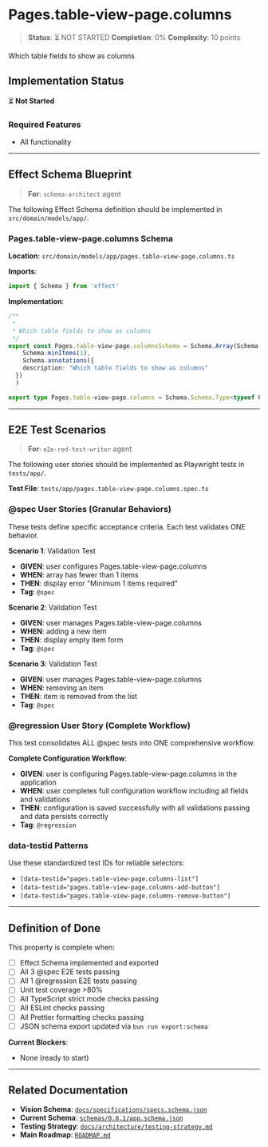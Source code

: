 # Pages.table-view-page.columns

> **Status**: ⏳ NOT STARTED
> **Completion**: 0%
> **Complexity**: 10 points

Which table fields to show as columns

## Implementation Status

⏳ **Not Started**

### Required Features

- All functionality

---

## Effect Schema Blueprint

> **For**: `schema-architect` agent

The following Effect Schema definition should be implemented in `src/domain/models/app/`.

### Pages.table-view-page.columns Schema

**Location**: `src/domain/models/app/pages.table-view-page.columns.ts`

**Imports**:

```typescript
import { Schema } from 'effect'
```

**Implementation**:

```typescript
/**
 *
 * Which table fields to show as columns
 */
export const Pages.table-view-page.columnsSchema = Schema.Array(Schema.String).pipe(
    Schema.minItems(1),
    Schema.annotations({
    description: "Which table fields to show as columns"
  })
  )

export type Pages.table-view-page.columns = Schema.Schema.Type<typeof Pages.table-view-page.columnsSchema>
```

---

## E2E Test Scenarios

> **For**: `e2e-red-test-writer` agent

The following user stories should be implemented as Playwright tests in `tests/app/`.

**Test File**: `tests/app/pages.table-view-page.columns.spec.ts`

### @spec User Stories (Granular Behaviors)

These tests define specific acceptance criteria. Each test validates ONE behavior.

**Scenario 1**: Validation Test

- **GIVEN**: user configures Pages.table-view-page.columns
- **WHEN**: array has fewer than 1 items
- **THEN**: display error "Minimum 1 items required"
- **Tag**: `@spec`

**Scenario 2**: Validation Test

- **GIVEN**: user manages Pages.table-view-page.columns
- **WHEN**: adding a new item
- **THEN**: display empty item form
- **Tag**: `@spec`

**Scenario 3**: Validation Test

- **GIVEN**: user manages Pages.table-view-page.columns
- **WHEN**: removing an item
- **THEN**: item is removed from the list
- **Tag**: `@spec`

### @regression User Story (Complete Workflow)

This test consolidates ALL @spec tests into ONE comprehensive workflow.

**Complete Configuration Workflow**:

- **GIVEN**: user is configuring Pages.table-view-page.columns in the application
- **WHEN**: user completes full configuration workflow including all fields and validations
- **THEN**: configuration is saved successfully with all validations passing and data persists correctly
- **Tag**: `@regression`

### data-testid Patterns

Use these standardized test IDs for reliable selectors:

- `[data-testid="pages.table-view-page.columns-list"]`
- `[data-testid="pages.table-view-page.columns-add-button"]`
- `[data-testid="pages.table-view-page.columns-remove-button"]`

---

## Definition of Done

This property is complete when:

- [ ] Effect Schema implemented and exported
- [ ] All 3 @spec E2E tests passing
- [ ] All 1 @regression E2E tests passing
- [ ] Unit test coverage >80%
- [ ] All TypeScript strict mode checks passing
- [ ] All ESLint checks passing
- [ ] All Prettier formatting checks passing
- [ ] JSON schema export updated via `bun run export:schema`

**Current Blockers**:

- None (ready to start)

---

## Related Documentation

- **Vision Schema**: [`docs/specifications/specs.schema.json`](../specs.schema.json)
- **Current Schema**: [`schemas/0.0.1/app.schema.json`](../../schemas/0.0.1/app.schema.json)
- **Testing Strategy**: [`docs/architecture/testing-strategy.md`](../../architecture/testing-strategy.md)
- **Main Roadmap**: [`ROADMAP.md`](../../../ROADMAP.md)
